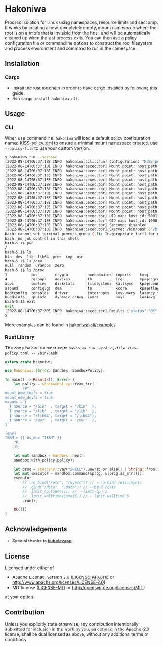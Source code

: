 # Hakoniwa

Process isolation for Linux using namespaces, resource limits and seccomp. It
works by creating a new, completely empty, mount namespace where the root is
on a tmpfs that is invisible from the host, and will be automatically cleaned
up when the last process exits. You can then use a policy configuration file or
commandline options to construct the root filesystem and process environment
and command to run in the namespace.


## Installation

### Cargo

* Install the rust toolchain in order to have cargo installed by following
  [this][Install Rust] guide.
* Run `cargo install hakoniwa-cli`.


## Usage

### CLI

When use commandline, `hakoniwa` will load a default policy configuration named
[KISS-policy.toml] to ensure a minimal mount namespace created, use `--policy-file`
to use your custom version.

```sh
$ hakoniwa run --verbose
[2022-08-14T06:37:18Z INFO  hakoniwa::cli::run] Configuration: "KISS-policy.toml"
[2022-08-14T06:37:18Z INFO  hakoniwa::executor] Mount point: host_path: "/tmp/hakoniwa-sPIay4xI", container_path: "/"
[2022-08-14T06:37:18Z INFO  hakoniwa::executor] Mount point: host_path: none, container_path: "/proc", fstype: proc
[2022-08-14T06:37:18Z INFO  hakoniwa::executor] Mount point: host_path: none, container_path: "/tmp", fstype: tmpfs
[2022-08-14T06:37:18Z INFO  hakoniwa::executor] Mount point: host_path: "/dev/null", container_path: "/dev/null"
[2022-08-14T06:37:18Z INFO  hakoniwa::executor] Mount point: host_path: "/dev/random", container_path: "/dev/random"
[2022-08-14T06:37:18Z INFO  hakoniwa::executor] Mount point: host_path: "/dev/urandom", container_path: "/dev/urandom"
[2022-08-14T06:37:18Z INFO  hakoniwa::executor] Mount point: host_path: "/dev/zero", container_path: "/dev/zero"
[2022-08-14T06:37:18Z INFO  hakoniwa::executor] Mount point: host_path: "/usr/bin", container_path: "/bin", readonly: true
[2022-08-14T06:37:18Z INFO  hakoniwa::executor] Mount point: host_path: "/usr/lib", container_path: "/lib", readonly: true
[2022-08-14T06:37:18Z INFO  hakoniwa::executor] Mount point: host_path: "/usr/lib", container_path: "/lib64", readonly: true
[2022-08-14T06:37:18Z INFO  hakoniwa::executor] Mount point: host_path: "/usr", container_path: "/usr", readonly: true
[2022-08-14T06:37:18Z INFO  hakoniwa::executor] UID map: host_id: 5001, container_id: 5001
[2022-08-14T06:37:18Z INFO  hakoniwa::executor] GID map: host_id: 1000, container_id: 1000
[2022-08-14T06:37:18Z INFO  hakoniwa::executor] Seccomp: disabled
[2022-08-14T06:37:18Z INFO  hakoniwa::executor] Execve: /bin/bash ["/bin/bash"]
bash: cannot set terminal process group (-1): Inappropriate ioctl for device
bash: no job control in this shell
bash-5.1$ pwd
/
bash-5.1$ ls
bin  dev  lib  lib64  proc  tmp  usr
bash-5.1$ ls /dev
null  random  urandom  zero
bash-5.1$ ls /proc
1           bus        crypto         execdomains  ioports    kmsg           locks    mtrr          scsi      sys            uptime
4           cgroups    devices        fb           irq        kpagecgroup    meminfo  net           self      sysrq-trigger  version
acpi        cmdline    diskstats      filesystems  kallsyms   kpagecount     misc     pagetypeinfo  slabinfo  sysvipc        vmallocinfo
asound      config.gz  dma            fs           kcore      kpageflags     modules  partitions    softirqs  thread-self    vmstat
bootconfig  consoles   driver         interrupts   key-users  latency_stats  mounts   pressure      stat      timer_list     zoneinfo
buddyinfo   cpuinfo    dynamic_debug  iomem        keys       loadavg        mtd      schedstat     swaps     tty
bash-5.1$ exit
exit
[2022-08-14T06:37:30Z INFO  hakoniwa::executor] Result: {"status":"OK","reason":"","exit_code":0,"start_time":"2022-08-14T06:37:18.589010919Z","real_time":{"secs":12,"nanos":382268418},"system_time":{"secs":0,"nanos":6211000},"user_time":{"secs":0,"nanos":8138000},"max_rss":3748}
$
```

More examples can be found in [hakoniwa-cli/examples].

### Rust Library

The code below is almost eq to `hakoniwa run --policy-file KISS-policy.toml -- /bin/bash`:

```rust
extern crate hakoniwa;

use hakoniwa::{Error, Sandbox, SandboxPolicy};

fn main() -> Result<(), Error> {
    let policy = SandboxPolicy::from_str(
        r#"
mount_new_tmpfs = true
mount_new_devfs = true
mounts = [
  { source = "/bin"  , target = "/bin"  },
  { source = "/lib"  , target = "/lib"  },
  { source = "/lib64", target = "/lib64"},
  { source = "/usr"  , target = "/usr"  },
]

[env]
TERM = {{ os_env "TERM" }}
    "#,
    )?;

    let mut sandbox = Sandbox::new();
    sandbox.with_policy(policy);

    let prog = std::env::var("SHELL").unwrap_or_else(|_| String::from("/bin/sh"));
    let mut executor = sandbox.command(&prog, &[prog.as_str()]);
    executor
        // .ro_bind("/etc", "/myetc")? // --ro-bind /etc:/myetc
        // .bind("/data", "/data")? // --bind /data
        // .limit_cpu(Some(2)) // --limit-cpu 2
        // .limit_walltime(Some(5)) // --limit-walltime 5
        .run();

    Ok(())
}
```


## Acknowledgements

* Special thanks to [bubblewrap].


## License

Licensed under either of

* Apache License, Version 2.0 ([LICENSE-APACHE](LICENSE-APACHE) or http://www.apache.org/licenses/LICENSE-2.0)
* MIT license ([LICENSE-MIT](LICENSE-MIT) or http://opensource.org/licenses/MIT)

at your option.


## Contribution

Unless you explicitly state otherwise, any contribution intentionally submitted
for inclusion in the work by you, as defined in the Apache-2.0 license, shall be
dual licensed as above, without any additional terms or conditions.


[Install Rust]:https://www.rust-lang.org/tools/install
[bubblewrap]:https://github.com/containers/bubblewrap
[KISS-policy.toml]:https://github.com/souk4711/hakoniwa/blob/main/hakoniwa-cli/src/embed/KISS-policy.toml
[hakoniwa-cli/examples]:https://github.com/souk4711/hakoniwa/tree/main/hakoniwa-cli/examples
[hakoniwa/examples]:https://github.com/souk4711/hakoniwa/tree/main/hakoniwa/examples
